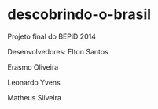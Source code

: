 # descobrindo-o-brasil
Projeto final do BEPiD 2014

Desenvolvedores:
Elton Santos

Erasmo Oliveira

Leonardo Yvens

Matheus Silveira
